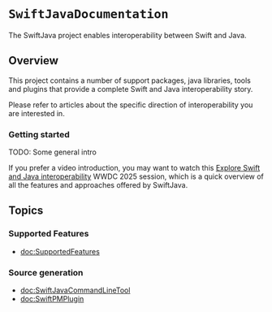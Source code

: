 # ``SwiftJavaDocumentation``

The SwiftJava project enables interoperability between Swift and Java.

## Overview

This project contains a number of support packages, java libraries, tools and plugins that provide a complete
Swift and Java interoperability story.

Please refer to articles about the specific direction of interoperability you are interested in.

### Getting started

TODO: Some general intro

If you prefer a video introduction, you may want to watch this 
[Explore Swift and Java interoperability](https://www.youtube.com/watch?v=QSHO-GUGidA) 
WWDC 2025 session,
which is a quick overview of all the features and approaches offered by SwiftJava.

## Topics

### Supported Features

- <doc:SupportedFeatures>


### Source generation

- <doc:SwiftJavaCommandLineTool>
- <doc:SwiftPMPlugin>

